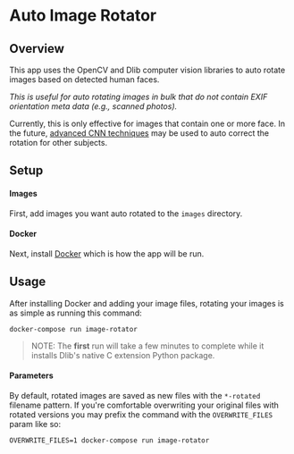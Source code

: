 # Auto Image Rotator

## Overview
This app uses the OpenCV and Dlib computer vision libraries to auto rotate images based on detected human faces.

*This is useful for auto rotating images in bulk that do not contain EXIF orientation meta data (e.g., scanned photos).*

Currently, this is only effective for images that contain one or more face. In the future, [advanced CNN techniques](https://d4nst.github.io/2017/01/12/image-orientation/) may be used to auto correct the rotation for other subjects.

## Setup

#### Images
First, add images you want auto rotated to the `images` directory.

#### Docker
Next, install [Docker](https://www.docker.com/get-started) which is how the app will be run.


## Usage
After installing Docker and adding your image files, rotating your images is as simple as running this command:

```
docker-compose run image-rotator
```

> NOTE: The **first** run will take a few minutes to complete while it installs Dlib's native C extension Python package.

#### Parameters

By default, rotated images are saved as new files with the `*-rotated` filename pattern. If you're comfortable overwriting your original files with rotated versions you may prefix the command with the `OVERWRITE_FILES` param like so:

```
OVERWRITE_FILES=1 docker-compose run image-rotator
```
